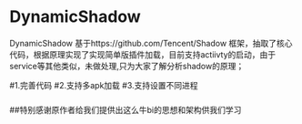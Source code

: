 # DynamicShadow
DynamicShadow
基于https://github.com/Tencent/Shadow 框架，抽取了核心代码，根据原理实现了实现简单版插件加载，目前支持actiivty的启动，由于service等其他类似，未做处理,只为大家了解分析shadow的原理；

#1.完善代码
#2.支持多apk加载
#3.支持设置不同进程




###
##特别感谢原作者给我们提供出这么牛bi的思想和架构供我们学习
